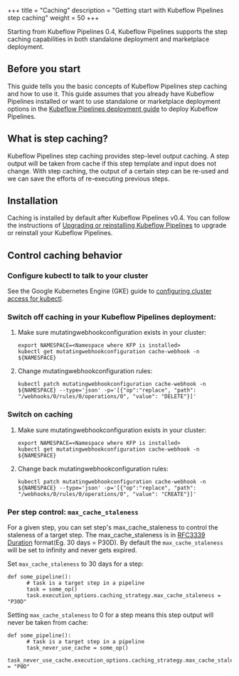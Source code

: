 +++
title = "Caching"
description = "Getting start with Kubeflow Pipelines step caching"
weight = 50
+++

Starting from Kubeflow Pipelines 0.4, Kubeflow Pipelines supports the step caching capabilities in both standalone deployment and marketplace deployment.

## Before you start

This guide tells you the basic concepts of Kubeflow Pipelines step caching and how to use it. This guide assumes that you already have Kubeflow Pipelines installed or want to use standalone or marketplace deployment options in the [Kubeflow Pipelines deployment 
guide](/docs/pipelines/installation/) to deploy Kubeflow Pipelines.

## What is step caching?

Kubeflow Pipelines step caching provides step-level output caching. A step output will be taken from cache if this step template and input does not change. With step caching, the output of a certain step can be re-used and we can save the efforts of re-executing previous steps.   

## Installation

Caching is installed by default after Kubeflow Pipelines v0.4. You can follow the instructions of [Upgrading or reinstalling Kubeflow Pipelines](/docs/pipelines/upgrade) to upgrade or reinstall your Kubeflow Pipelines.


## Control caching behavior

### Configure kubectl to talk to your cluster
See the Google Kubernetes Engine (GKE) guide to [configuring cluster access for kubectl](https://cloud.google.com/kubernetes-engine/docs/how-to/cluster-access-for-kubectl).

### Switch off caching in your Kubeflow Pipelines deployment:

1. Make sure mutatingwebhookconfiguration exists in your cluster:

    ```
    export NAMESPACE=<Namespace where KFP is installed>
    kubectl get mutatingwebhookconfiguration cache-webhook -n ${NAMESPACE}
    ```
2. Change mutatingwebhookconfiguration rules:

    ```
    kubectl patch mutatingwebhookconfiguration cache-webhook -n ${NAMESPACE} --type='json' -p='[{"op":"replace", "path": "/webhooks/0/rules/0/operations/0", "value": "DELETE"}]'
    ```

### Switch on caching

1. Make sure mutatingwebhookconfiguration exists in your cluster:

    ```
    export NAMESPACE=<Namespace where KFP is installed>
    kubectl get mutatingwebhookconfiguration cache-webhook -n ${NAMESPACE}
    ```
2. Change back mutatingwebhookconfiguration rules:

    ```
    kubectl patch mutatingwebhookconfiguration cache-webhook -n ${NAMESPACE} --type='json' -p='[{"op":"replace", "path": "/webhooks/0/rules/0/operations/0", "value": "CREATE"}]'
    ```

### Per step control: `max_cache_staleness`

For a given step, you can set step's max_cache_staleness to control the staleness of a target step. The max_cache_staleness is in [RFC3339 Duration](https://www.ietf.org/rfc/rfc3339.txt) format(Eg. 30 days = P30D). By default the `max_cache_staleness` will be set to infinity and never gets expired.

Set `max_cache_staleness` to 30 days for a step:

```
def some_pipeline():
      # task is a target step in a pipeline
      task = some_op()
      task.execution_options.caching_strategy.max_cache_staleness = "P30D"
```

Setting `max_cache_staleness` to 0 for a step means this step output will never be taken from cache:

```
def some_pipeline():
      # task is a target step in a pipeline
      task_never_use_cache = some_op()
      task_never_use_cache.execution_options.caching_strategy.max_cache_staleness = "P0D"
```